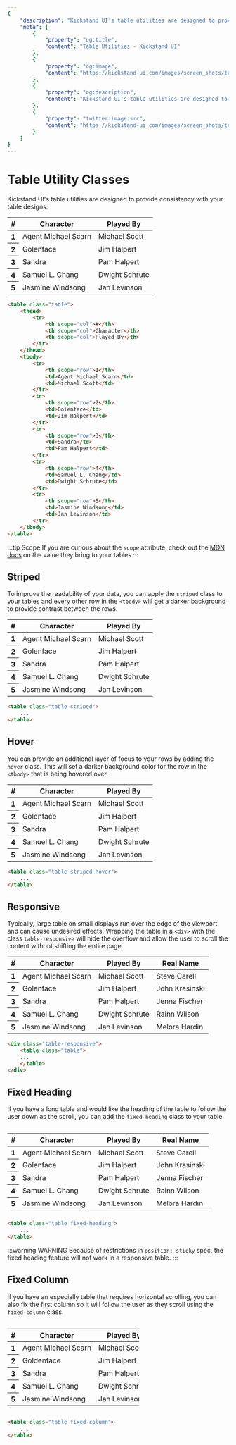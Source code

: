 ```yaml
---
{
    "description": "Kickstand UI's table utilities are designed to provide consistency with your table designs.",
    "meta": [
        {
            "property": "og:title",
            "content": "Table Utilities - Kickstand UI"
        },
        {
            "property": "og:image",
            "content": "https://kickstand-ui.com/images/screen_shots/table.png"
        },
        {
            "property": "og:description",
            "content": "Kickstand UI's table utilities are designed to provide consistency with your table designs."
        },
        {
            "property": "twitter:image:src",
            "content": "https://kickstand-ui.com/images/screen_shots/table.png"
        }
    ]
}
---
```


# Table Utility Classes

Kickstand UI's table utilities are designed to provide consistency with your table designs.

<div class="my-xl">
    <table class="table">
        <thead>
            <tr>
                <th scope="col">#</th>
                <th scope="col">Character</th>
                <th scope="col">Played By</th>
            </tr>
        </thead>
        <tbody>
            <tr>
                <th scope="row">1</th>
                <td>Agent Michael Scarn</td>
                <td>Michael Scott</td>
            </tr>
            <tr>
                <th scope="row">2</th>
                <td>Golenface</td>
                <td>Jim Halpert</td>
            </tr>
            <tr>
                <th scope="row">3</th>
                <td>Sandra</td>
                <td>Pam Halpert</td>
            </tr>
            <tr>
                <th scope="row">4</th>
                <td>Samuel L. Chang</td>
                <td>Dwight Schrute</td>
            </tr>
            <tr>
                <th scope="row">5</th>
                <td>Jasmine Windsong</td>
                <td>Jan Levinson</td>
            </tr>
        </tbody>
    </table>
</div>

```html
<table class="table">
    <thead>
        <tr>
            <th scope="col">#</th>
            <th scope="col">Character</th>
            <th scope="col">Played By</th>
        </tr>
    </thead>
    <tbody>
        <tr>
            <th scope="row">1</th>
            <td>Agent Michael Scarn</td>
            <td>Michael Scott</td>
        </tr>
        <tr>
            <th scope="row">2</th>
            <td>Golenface</td>
            <td>Jim Halpert</td>
        </tr>
        <tr>
            <th scope="row">3</th>
            <td>Sandra</td>
            <td>Pam Halpert</td>
        </tr>
        <tr>
            <th scope="row">4</th>
            <td>Samuel L. Chang</td>
            <td>Dwight Schrute</td>
        </tr>
        <tr>
            <th scope="row">5</th>
            <td>Jasmine Windsong</td>
            <td>Jan Levinson</td>
        </tr>
    </tbody>
</table>
```

:::tip Scope
If you are curious about the `scope` attribute, check out the [MDN docs](https://developer.mozilla.org/en-US/docs/Learn/HTML/Tables/Advanced#The_scope_attribute) on the value they bring to your tables
:::

## Striped

To improve the readability of your data, you can apply the `striped` class to your tables and every other row in the `<tbody>` will get a darker background to provide contrast between the rows.

<div class="my-xl">
    <table class="table striped">
        <thead>
            <tr>
                <th scope="col">#</th>
                <th scope="col">Character</th>
                <th scope="col">Played By</th>
            </tr>
        </thead>
        <tbody>
            <tr>
                <th scope="row">1</th>
                <td>Agent Michael Scarn</td>
                <td>Michael Scott</td>
            </tr>
            <tr>
                <th scope="row">2</th>
                <td>Golenface</td>
                <td>Jim Halpert</td>
            </tr>
            <tr>
                <th scope="row">3</th>
                <td>Sandra</td>
                <td>Pam Halpert</td>
            </tr>
            <tr>
                <th scope="row">4</th>
                <td>Samuel L. Chang</td>
                <td>Dwight Schrute</td>
            </tr>
            <tr>
                <th scope="row">5</th>
                <td>Jasmine Windsong</td>
                <td>Jan Levinson</td>
            </tr>
        </tbody>
    </table>
</div>

```html
<table class="table striped">
    ...
</table>
```

## Hover

You can provide an additional layer of focus to your rows by adding the `hover` class. This will set a darker background color for the row in the `<tbody>` that is being hovered over.

<div class="my-xl">
    <table class="table striped hover">
        <thead>
            <tr>
                <th scope="col">#</th>
                <th scope="col">Character</th>
                <th scope="col">Played By</th>
            </tr>
        </thead>
        <tbody>
            <tr>
                <th scope="row">1</th>
                <td>Agent Michael Scarn</td>
                <td>Michael Scott</td>
            </tr>
            <tr>
                <th scope="row">2</th>
                <td>Golenface</td>
                <td>Jim Halpert</td>
            </tr>
            <tr>
                <th scope="row">3</th>
                <td>Sandra</td>
                <td>Pam Halpert</td>
            </tr>
            <tr>
                <th scope="row">4</th>
                <td>Samuel L. Chang</td>
                <td>Dwight Schrute</td>
            </tr>
            <tr>
                <th scope="row">5</th>
                <td>Jasmine Windsong</td>
                <td>Jan Levinson</td>
            </tr>
        </tbody>
    </table>
</div>

```html
<table class="table striped hover">
    ...
</table>
```

## Responsive

Typically, large table on small displays run over the edge of the viewport and can cause undesired effects. Wrapping the table in a `<div>` with the class `table-responsive` will hide the overflow and allow the user to scroll the content without shifting the entire page.

<div class="w-25 my-xl">
    <div class="table-responsive">
        <table class="table m-none" style="white-space: nowrap;">
            <thead>
                <tr>
                    <th scope="col">#</th>
                    <th scope="col">Character</th>
                    <th scope="col">Played By</th>
                    <th scope="col">Real Name</th>
                </tr>
            </thead>
            <tbody>
                <tr>
                    <th scope="row">1</th>
                    <td>Agent Michael Scarn</td>
                    <td>Michael Scott</td>
                    <td>Steve Carell</td>
                </tr>
                <tr>
                    <th scope="row">2</th>
                    <td>Golenface</td>
                    <td>Jim Halpert</td>
                    <td>John Krasinski</td>
                </tr>
                <tr>
                    <th scope="row">3</th>
                    <td>Sandra</td>
                    <td>Pam Halpert</td>
                    <td>Jenna Fischer</td>
                </tr>
                <tr>
                    <th scope="row">4</th>
                    <td>Samuel L. Chang</td>
                    <td>Dwight Schrute</td>
                    <td>Rainn Wilson</td>
                </tr>
                <tr>
                    <th scope="row">5</th>
                    <td>Jasmine Windsong</td>
                    <td>Jan Levinson</td>
                    <td>Melora Hardin</td>
                </tr>
            </tbody>
        </table>
    </div>
</div>

```html
<div class="table-responsive">
    <table class="table">
    ...
    </table>
</div>
```

## Fixed Heading

If you have a long table and would like the heading of the table to follow the user down as the scroll, you can add the `fixed-heading` class to your table.

<div style="max-height: 200px; overflow-y: auto">
    <table class="table fixed-heading">
        <thead>
            <tr>
                <th scope="col">#</th>
                <th scope="col">Character</th>
                <th scope="col">Played By</th>
                <th scope="col">Real Name</th>
            </tr>
        </thead>
        <tbody>
            <tr>
                <th scope="row">1</th>
                <td>Agent Michael Scarn</td>
                <td>Michael Scott</td>
                <td>Steve Carell</td>
            </tr>
            <tr>
                <th scope="row">2</th>
                <td>Golenface</td>
                <td>Jim Halpert</td>
                <td>John Krasinski</td>
            </tr>
            <tr>
                <th scope="row">3</th>
                <td>Sandra</td>
                <td>Pam Halpert</td>
                <td>Jenna Fischer</td>
            </tr>
            <tr>
                <th scope="row">4</th>
                <td>Samuel L. Chang</td>
                <td>Dwight Schrute</td>
                <td>Rainn Wilson</td>
            </tr>
            <tr>
                <th scope="row">5</th>
                <td>Jasmine Windsong</td>
                <td>Jan Levinson</td>
                <td>Melora Hardin</td>
            </tr>
        </tbody>
    </table>
</div>

```html
<table class="table fixed-heading">
    ...
</table>
```

:::warning WARNING
Because of restrictions in `position: sticky` spec, the fixed heading feature will not work in a responsive table.
:::

## Fixed Column

If you have an especially table that requires horizontal scrolling, you can also fix the first column so it will follow the user as they scroll using the `fixed-column` class.

<div class="table-responsive" style="max-width: 300px; overflow-x: auto">
    <table class="table m-none fixed-column" style="white-space: nowrap;">
        <thead>
            <tr>
                <th scope="col">#</th>
                <th scope="col">Character</th>
                <th scope="col">Played By</th>
                <th scope="col">Real Name</th>
            </tr>
        </thead>
        <tbody>
            <tr>
                <th scope="row">1</th>
                <td>Agent Michael Scarn</td>
                <td>Michael Scott</td>
                <td>Steve Carell</td>
            </tr>
            <tr>
                <th scope="row">2</th>
                <td>Goldenface</td>
                <td>Jim Halpert</td>
                <td>John Krasinski</td>
            </tr>
            <tr>
                <th scope="row">3</th>
                <td>Sandra</td>
                <td>Pam Halpert</td>
                <td>Jenna Fischer</td>
            </tr>
            <tr>
                <th scope="row">4</th>
                <td>Samuel L. Chang</td>
                <td>Dwight Schrute</td>
                <td>Rainn Wilson</td>
            </tr>
            <tr>
                <th scope="row">5</th>
                <td>Jasmine Windsong</td>
                <td>Jan Levinson</td>
                <td>Melora Hardin</td>
            </tr>
        </tbody>
    </table>
</div>

```html
<table class="table fixed-column">
    ...
</table>
```
